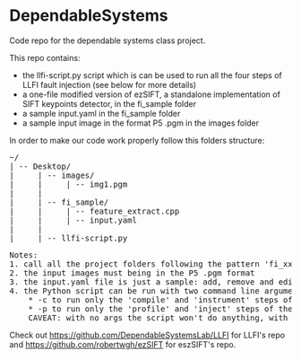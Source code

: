 # DependableSystems
Code repo for the dependable systems class project.

This repo contains:
- the llfi-script.py script which is can be used to run all the four steps of LLFI fault injection (see below for more details)
- a one-file modified version of ezSIFT, a standalone implementation of SIFT keypoints detector, in the fi_sample folder
- a sample input.yaml in the fi_sample folder
- a sample input image in the format P5 .pgm in the images folder

In order to make our code work properly follow this folders structure:
<pre>
~/
| -- Desktop/
|     | -- images/
|     |     | -- img1.pgm
|     |     
|     | -- fi_sample/
|     |     | -- feature_extract.cpp
|     |     | -- input.yaml
|     |  
|     | -- llfi-script.py
</pre>
<pre>
Notes:
1. call all the project folders following the pattern 'fi_xxxx', the Python script will search for this pattern name.
2. the input images must being in the P5 .pgm format
3. the input.yaml file is just a sample: add, remove and edit the section based on you needs
4. the Python script can be run with two command line arguments:
    * -c to run only the 'compile' and 'instrument' steps of the pipeline
    * -p to run only the 'profile' and 'inject' steps of the pipeline on ALL the images in the images/ folder
    CAVEAT: with no args the script won't do anything, with both args the script will run the entire pipeline
</pre>

Check out https://github.com/DependableSystemsLab/LLFI for LLFI's repo
and https://github.com/robertwgh/ezSIFT for eszSIFT's repo.
